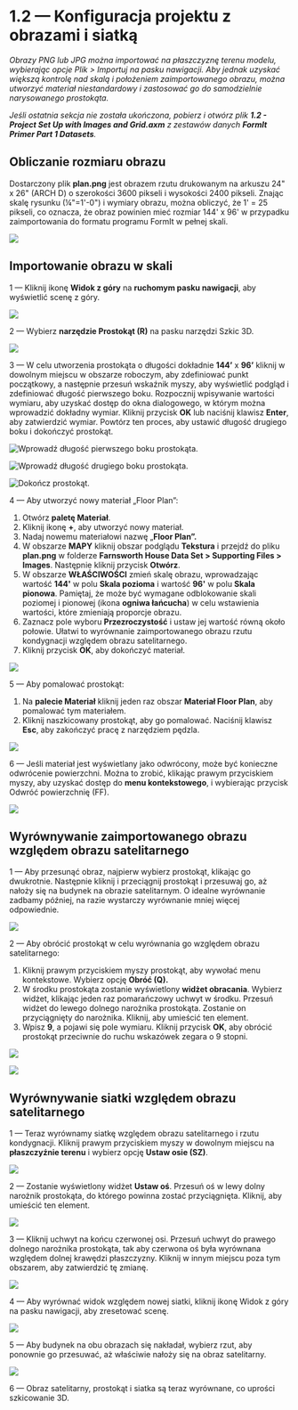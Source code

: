 # 1.2 — Konfiguracja projektu z obrazami i siatką

_Obrazy PNG lub JPG można importować na płaszczyznę terenu modelu, wybierając opcje Plik &gt; Importuj na pasku nawigacji. Aby jednak uzyskać większą kontrolę nad skalą i położeniem zaimportowanego obrazu, można utworzyć materiał niestandardowy i zastosować go do samodzielnie narysowanego prostokąta._

_Jeśli ostatnia sekcja nie została ukończona, pobierz i otwórz plik_ _**1.2 - Project Set Up with Images and Grid.axm**_ _z zestawów danych_ _**FormIt Primer Part 1 Datasets**._

## **Obliczanie rozmiaru obrazu**

Dostarczony plik **plan.png** jest obrazem rzutu drukowanym na arkuszu 24" x 26" \(ARCH D\) o szerokości 3600 pikseli i wysokości 2400 pikseli. Znając skalę rysunku \(¼"=1'-0"\) i wymiary obrazu, można obliczyć, że 1' = 25 pikseli, co oznacza, że obraz powinien mieć rozmiar 144' x 96' w przypadku zaimportowania do formatu programu FormIt w pełnej skali.

![](../../.gitbook/assets/0%20%281%29.png)

## **Importowanie obrazu w skali**

1 — Kliknij ikonę **Widok z góry** na **ruchomym pasku nawigacji**, aby wyświetlić scenę z góry.

![](../../.gitbook/assets/1%20%281%29.png)

2 — Wybierz **narzędzie Prostokąt \(R\)** na pasku narzędzi Szkic 3D.

![](../../.gitbook/assets/2%20%281%29.png)

3 — W celu utworzenia prostokąta o długości dokładnie **144’** x **96’** kliknij w dowolnym miejscu w obszarze roboczym, aby zdefiniować punkt początkowy, a następnie przesuń wskaźnik myszy, aby wyświetlić podgląd i zdefiniować długość pierwszego boku. Rozpocznij wpisywanie wartości wymiaru, aby uzyskać dostęp do okna dialogowego, w którym można wprowadzić dokładny wymiar. Kliknij przycisk **OK** lub naciśnij klawisz **Enter**, aby zatwierdzić wymiar. Powtórz ten proces, aby ustawić długość drugiego boku i dokończyć prostokąt.

![ Wprowadź długość pierwszego boku prostokąta.](../../.gitbook/assets/3%20%281%29.png)

![Wprowadź długość drugiego boku prostokąta.](../../.gitbook/assets/4%20%281%29.png)

![Dokończ prostokąt.](../../.gitbook/assets/5%20%281%29.png)

4 — Aby utworzyć nowy materiał „Floor Plan”:

1. Otwórz **paletę Materiał**.
2. Kliknij ikonę **+**, aby utworzyć nowy materiał.
3. Nadaj nowemu materiałowi nazwę „**Floor Plan”.**
4. W obszarze **MAPY** kliknij obszar podglądu **Tekstura** i przejdź do pliku **plan.png** w folderze **Farnsworth House Data Set &gt;  Supporting Files &gt; Images**. Następnie kliknij przycisk **Otwórz**.
5. W obszarze **WŁAŚCIWOŚCI** zmień skalę obrazu, wprowadzając wartość **144'** w polu **Skala pozioma** i wartość **96'** w polu **Skala pionowa**. Pamiętaj, że może być wymagane odblokowanie skali poziomej i pionowej \(ikona **ogniwa łańcucha**\) w celu wstawienia wartości, które zmieniają proporcje obrazu.
6. Zaznacz pole wyboru **Przezroczystość** i ustaw jej wartość równą około połowie. Ułatwi to wyrównanie zaimportowanego obrazu rzutu kondygnacji względem obrazu satelitarnego.
7. Kliknij przycisk **OK**, aby dokończyć materiał.

![](../../.gitbook/assets/create-1.png)

5 — Aby pomalować prostokąt:

1. Na **palecie Materiał** kliknij jeden raz obszar **Materiał Floor Plan**, aby pomalować tym materiałem.
2. Kliknij naszkicowany prostokąt, aby go pomalować. Naciśnij klawisz **Esc**, aby zakończyć pracę z narzędziem pędzla.

![](../../.gitbook/assets/7.jpeg)

6 — Jeśli materiał jest wyświetlany jako odwrócony, może być konieczne odwrócenie powierzchni. Można to zrobić, klikając prawym przyciskiem myszy, aby uzyskać dostęp do **menu kontekstowego**, i wybierając przycisk Odwróć powierzchnię \(FF\).

![](../../.gitbook/assets/8.png)

## **Wyrównywanie zaimportowanego obrazu względem obrazu satelitarnego**

1 — Aby przesunąć obraz, najpierw wybierz prostokąt, klikając go dwukrotnie. Następnie kliknij i przeciągnij prostokąt i przesuwaj go, aż nałoży się na budynek na obrazie satelitarnym. O idealne wyrównanie zadbamy później, na razie wystarczy wyrównanie mniej więcej odpowiednie.

![](../../.gitbook/assets/9.png)

2 — Aby obrócić prostokąt w celu wyrównania go względem obrazu satelitarnego:

1. Kliknij prawym przyciskiem myszy prostokąt, aby wywołać menu kontekstowe. Wybierz opcję **Obróć \(Q\).**
2. W środku prostokąta zostanie wyświetlony **widżet obracania**. Wybierz widżet, klikając jeden raz pomarańczowy uchwyt w środku. Przesuń widżet do lewego dolnego narożnika prostokąta. Zostanie on przyciągnięty do narożnika. Kliknij, aby umieścić ten element.
3. Wpisz **9**, a pojawi się pole wymiaru. Kliknij przycisk **OK**, aby obrócić prostokąt przeciwnie do ruchu wskazówek zegara o 9 stopni.

![](../../.gitbook/assets/10.png)

![](../../.gitbook/assets/11.png)

## **Wyrównywanie siatki względem obrazu satelitarnego**

1 — Teraz wyrównamy siatkę względem obrazu satelitarnego i rzutu kondygnacji. Kliknij prawym przyciskiem myszy w dowolnym miejscu na **płaszczyźnie terenu** i wybierz opcję **Ustaw osie \(SZ\)**.

![](../../.gitbook/assets/12.png)

2 — Zostanie wyświetlony widżet **Ustaw oś**. Przesuń oś w lewy dolny narożnik prostokąta, do którego powinna zostać przyciągnięta. Kliknij, aby umieścić ten element.

![](../../.gitbook/assets/13.png)

3 — Kliknij uchwyt na końcu czerwonej osi. Przesuń uchwyt do prawego dolnego narożnika prostokąta, tak aby czerwona oś była wyrównana względem dolnej krawędzi płaszczyzny. Kliknij w innym miejscu poza tym obszarem, aby zatwierdzić tę zmianę.

![](../../.gitbook/assets/14.png)

4 — Aby wyrównać widok względem nowej siatki, kliknij ikonę Widok z góry na pasku nawigacji, aby zresetować scenę.

![](../../.gitbook/assets/15.png)

5 — Aby budynek na obu obrazach się nakładał, wybierz rzut, aby ponownie go przesuwać, aż właściwie nałoży się na obraz satelitarny.

![](../../.gitbook/assets/16.png)

6 — Obraz satelitarny, prostokąt i siatka są teraz wyrównane, co uprości szkicowanie 3D.

